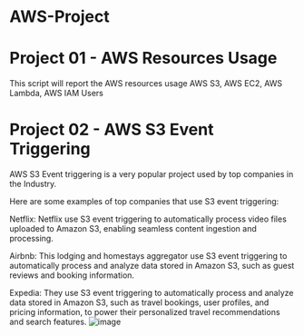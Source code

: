 # AWS-Project

# Project 01 - AWS Resources  Usage
This script will report the AWS resources usage AWS S3, AWS EC2, AWS Lambda, AWS IAM Users 

# Project 02 - AWS S3 Event Triggering
AWS S3 Event triggering is a very popular project used by top companies in the Industry.

Here are some examples of top companies that use S3 event triggering:

Netflix: Netflix use S3 event triggering to automatically process video files uploaded to Amazon S3, enabling seamless content ingestion and processing.

Airbnb: This lodging and homestays aggregator use S3 event triggering to automatically process and analyze data stored in Amazon S3, such as guest reviews and booking information.

Expedia: They use S3 event triggering to automatically process and analyze data stored in Amazon S3, such as travel bookings, user profiles, and pricing information, to power their personalized travel recommendations and search features.
![image](https://github.com/Manoj123-github/AWS-Project/assets/76830665/c57be1a6-92c5-4fa8-a992-335aa8dd515b)
